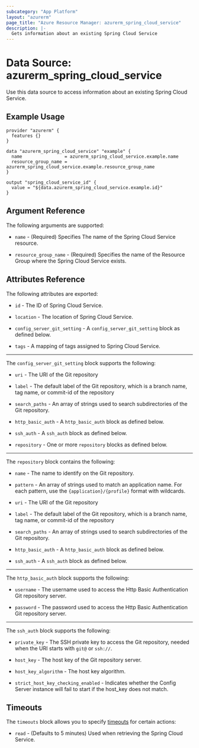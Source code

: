 ```yaml
---
subcategory: "App Platform"
layout: "azurerm"
page_title: "Azure Resource Manager: azurerm_spring_cloud_service"
description: |-
  Gets information about an existing Spring Cloud Service
---
```


# Data Source: azurerm_spring_cloud_service

Use this data source to access information about an existing Spring Cloud Service.

## Example Usage

```hcl
provider "azurerm" {
  features {}
}

data "azurerm_spring_cloud_service" "example" {
  name                = azurerm_spring_cloud_service.example.name
  resource_group_name = azurerm_spring_cloud_service.example.resource_group_name
}

output "spring_cloud_service_id" {
  value = "${data.azurerm_spring_cloud_service.example.id}"
}
```

## Argument Reference

The following arguments are supported:

* `name` - (Required) Specifies The name of the Spring Cloud Service resource.

* `resource_group_name` - (Required) Specifies the name of the Resource Group where the Spring Cloud Service exists.

## Attributes Reference

The following attributes are exported:

* `id` - The ID of Spring Cloud Service.

* `location` - The location of Spring Cloud Service.

* `config_server_git_setting` - A `config_server_git_setting` block as defined below.

* `tags` - A mapping of tags assigned to Spring Cloud Service.

---

The `config_server_git_setting` block supports the following:

* `uri` - The URI of the Git repository

* `label` - The default label of the Git repository, which is a branch name, tag name, or commit-id of the repository

* `search_paths` - An array of strings used to search subdirectories of the Git repository.

* `http_basic_auth` - A `http_basic_auth` block as defined below.

* `ssh_auth` - A `ssh_auth` block as defined below.

* `repository` - One or more `repository` blocks as defined below.

---

The `repository` block contains the following:

* `name` - The name to identify on the Git repository.

* `pattern` - An array of strings used to match an application name. For each pattern, use the `{application}/{profile}` format with wildcards.

* `uri` - The URI of the Git repository

* `label` - The default label of the Git repository, which is a branch name, tag name, or commit-id of the repository

* `search_paths` - An array of strings used to search subdirectories of the Git repository.

* `http_basic_auth` - A `http_basic_auth` block as defined below.

* `ssh_auth` - A `ssh_auth` block as defined below.

---

The `http_basic_auth` block supports the following:

* `username` - The username used to access the Http Basic Authentication Git repository server.

* `password` - The password used to access the Http Basic Authentication Git repository server.

---

The `ssh_auth` block supports the following:

* `private_key` - The SSH private key to access the Git repository, needed when the URI starts with `git@` or `ssh://`.

* `host_key` - The host key of the Git repository server.

* `host_key_algorithm` - The host key algorithm.

* `strict_host_key_checking_enabled` - Indicates whether the Config Server instance will fail to start if the host_key does not match.

## Timeouts

The `timeouts` block allows you to specify [timeouts](https://www.terraform.io/docs/configuration/resources.html#timeouts) for certain actions:

* `read` - (Defaults to 5 minutes) Used when retrieving the Spring Cloud Service.